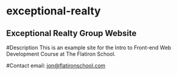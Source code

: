 # exceptional-realty
Exceptional Realty Group Website
---
#Description
This is an example site for the Intro to Front-end Web Development Course at The Flatiron School.

#Contact
email: jon@flatironschool.com
